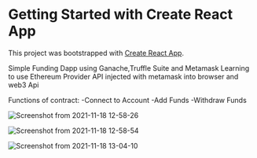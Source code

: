 # Getting Started with Create React App

This project was bootstrapped with [Create React App](https://github.com/facebook/create-react-app).


Simple Funding Dapp using Ganache,Truffle Suite and Metamask
Learning to use Ethereum Provider API injected with metamask into browser
and web3 Api

Functions of contract:
-Connect to Account
-Add Funds
-Withdraw Funds


![Screenshot from 2021-11-18 12-58-26](https://user-images.githubusercontent.com/35309049/142403541-53c8024b-f204-426c-a37e-50347cf624a8.png)


![Screenshot from 2021-11-18 12-58-54](https://user-images.githubusercontent.com/35309049/142403582-b110b3ec-7a46-44c2-a8b5-fb514d2a8efb.png)


![Screenshot from 2021-11-18 13-04-10](https://user-images.githubusercontent.com/35309049/142403854-adf1ea05-6cdf-4436-a033-7952ea603e52.png)


